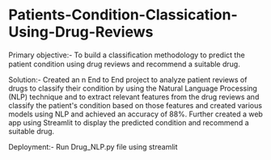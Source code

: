 # Patients-Condition-Classication-Using-Drug-Reviews

Primary objective:-
To build a classiﬁcation methodology to 
predict the patient condition using drug reviews and recommend a 
suitable drug.

Solution:- 
Created an n End to End project to analyze patient 
reviews of drugs to classify their condition by using the Natural 
Language Processing (NLP) technique and to extract relevant 
features from the drug reviews and classify the patient's condition 
based on those features and created various models using NLP and 
achieved an accuracy of 88%. Further created a web app using 
Streamlit to display the predicted condition and recommend a 
suitable drug.

Deployment:- 
Run Drug_NLP.py file using streamlit
